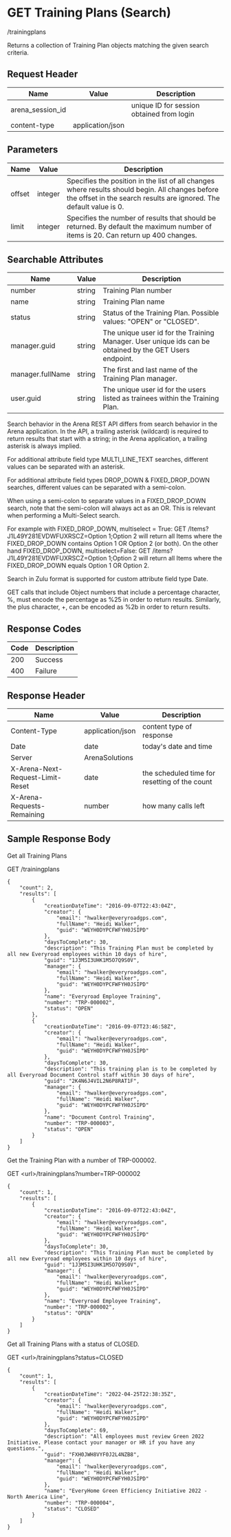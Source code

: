 # GET Training Plans (Search)
/trainingplans

Returns a collection of  Training Plan objects matching the given search criteria.

## Request Header

| Name  | Value  | Description  |
|  --- |  --- |  --- | 
| arena_session_id  |   | unique ID for session obtained from login  |
| content-type  | application/json  |   |

## Parameters

| Name  | Value  | Description  |
|  --- |  --- |  --- | 
| offset  | integer  | Specifies the position in the list of all changes where results should begin. All changes before the offset in the search results are ignored. The default value is 0.  |
| limit  | integer  | Specifies the number of results that should be returned. By default the maximum number of items is 20. Can return up 400 changes.  |

## Searchable Attributes

| Name  | Value  | Description  |
|  --- |  --- |  --- | 
| number  | string  | Training Plan number  |
| name  | string  | Training Plan name  |
| status  | string  | Status of the Training Plan. Possible values: "OPEN" or "CLOSED".  |
| manager.guid  | string  | The unique user id for the Training Manager. User unique ids can be obtained by the GET Users endpoint.  |
| manager.fullName  | string  | The first and last name of the Training Plan manager.  |
| user.guid  | string  | The unique user id for the users listed as trainees within the Training Plan.  |

Search behavior in the Arena REST API differs from search behavior in the Arena application. In the API, a trailing asterisk \(wildcard\) is required to return results that start with a string; in the Arena application, a trailing asterisk is always implied.

For additional attribute field type MULTI_LINE_TEXT searches, different values can be  separated with an asterisk.

For additional attribute field types DROP_DOWN & FIXED_DROP_DOWN searches, different values can be separated with a semi-colon.

When using a semi-colon to separate values in a FIXED_DROP_DOWN search, note that the semi-colon will always act as an OR. This is relevant when performing a Multi-Select search.

For example with FIXED_DROP_DOWN, multiselect = True: GET /Items?J1L49Y281EVDWFUXRSCZ=Option 1;Option 2 will return all Items where the FIXED_DROP_DOWN contains Option 1 OR Option 2 \(or both\). On the other hand FIXED_DROP_DOWN, multiselect=False: GET /items?J1L49Y281EVDWFUXRSCZ=Option 1;Option 2 will return all Items where the FIXED_DROP_DOWN equals Option 1 OR Option 2.

Search in Zulu format is supported for custom attribute field type Date.

GET calls that include Object numbers that include a percentage character, %, must encode the percentage as %25 in order to return results. Similarly, the plus character, \+, can be encoded as %2b in order to return results.

## Response Codes

| Code  | Description  |
|  --- |  --- | 
| 200  | Success  |
| 400  | Failure  |

## Response Header

| Name  | Value  | Description  |
|  --- |  --- |  --- | 
| Content-Type  | application/json  | content type of response  |
| Date  | date  | today's date and time  |
| Server  | ArenaSolutions  |   |
| X-Arena-Next-Request-Limit-Reset   | date  | the scheduled time for resetting of the count  |
| X-Arena-Requests-Remaining   | number  | how many calls left  |

## Sample Response Body
Get all Training Plans

GET /trainingplans

```
{
    "count": 2,
    "results": [
        {
            "creationDateTime": "2016-09-07T22:43:04Z",
            "creator": {
                "email": "hwalker@everyroadgps.com",
                "fullName": "Heidi Walker",
                "guid": "WEYH0DYPCFWFYH0JSIPD"
            },
            "daysToComplete": 30,
            "description": "This Training Plan must be completed by all new Everyroad employees within 10 days of hire",
            "guid": "1J3M5I3UHK1M5O7Q9S0V",
            "manager": {
                "email": "hwalker@everyroadgps.com",
                "fullName": "Heidi Walker",
                "guid": "WEYH0DYPCFWFYH0JSIPD"
            },
            "name": "Everyroad Employee Training",
            "number": "TRP-000002",
            "status": "OPEN"
        },
        {
            "creationDateTime": "2016-09-07T23:46:58Z",
            "creator": {
                "email": "hwalker@everyroadgps.com",
                "fullName": "Heidi Walker",
                "guid": "WEYH0DYPCFWFYH0JSIPD"
            },
            "daysToComplete": 30,
            "description": "This training plan is to be completed by all Everyroad Document Control staff within 30 days of hire",
            "guid": "2K4N6J4VIL2N6P8RAT1F",
            "manager": {
                "email": "hwalker@everyroadgps.com",
                "fullName": "Heidi Walker",
                "guid": "WEYH0DYPCFWFYH0JSIPD"
            },
            "name": "Document Control Training",
            "number": "TRP-000003",
            "status": "OPEN"
        }
    ]
}
```
Get the Training Plan with a number of TRP-000002.

GET &lt;url&gt;/trainingplans?number=TRP-000002

```
{
    "count": 1,
    "results": [
        {
            "creationDateTime": "2016-09-07T22:43:04Z",
            "creator": {
                "email": "hwalker@everyroadgps.com",
                "fullName": "Heidi Walker",
                "guid": "WEYH0DYPCFWFYH0JSIPD"
            },
            "daysToComplete": 30,
            "description": "This Training Plan must be completed by all new Everyroad employees within 10 days of hire",
            "guid": "1J3M5I3UHK1M5O7Q9S0V",
            "manager": {
                "email": "hwalker@everyroadgps.com",
                "fullName": "Heidi Walker",
                "guid": "WEYH0DYPCFWFYH0JSIPD"
            },
            "name": "Everyroad Employee Training",
            "number": "TRP-000002",
            "status": "OPEN"
        }
    ]
}
```
Get all Training Plans with a status of CLOSED.

GET &lt;url&gt;/trainingplans?status=CLOSED

```
{
    "count": 1,
    "results": [
        {
            "creationDateTime": "2022-04-25T22:38:35Z",
            "creator": {
                "email": "hwalker@everyroadgps.com",
                "fullName": "Heidi Walker",
                "guid": "WEYH0DYPCFWFYH0JSIPD"
            },
            "daysToComplete": 69,
            "description": "All employees must review Green 2022 Initiative. Please contact your manager or HR if you have any questions.",
            "guid": "FXH0JWH8VYF0J2L4NZB8",
            "manager": {
                "email": "hwalker@everyroadgps.com",
                "fullName": "Heidi Walker",
                "guid": "WEYH0DYPCFWFYH0JSIPD"
            },
            "name": "EveryHome Green Efficiency Initiative 2022 - North America Line",
            "number": "TRP-000004",
            "status": "CLOSED"
        }
    ]
}
```
